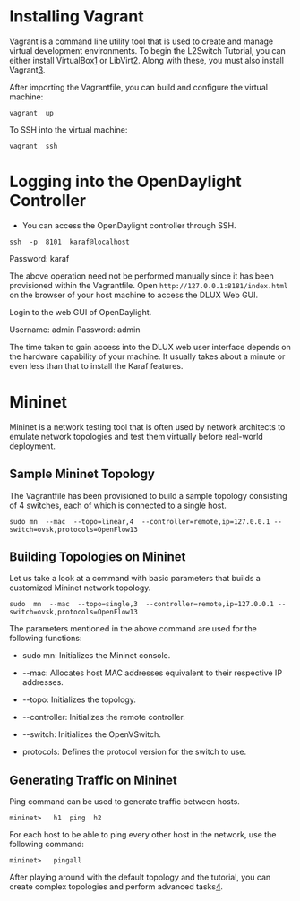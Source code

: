 # Installing Vagrant

Vagrant is a command line utility tool that is used to create and manage virtual development
environments. To begin the L2Switch Tutorial, you can either install VirtualBox[1] or LibVirt[2].
Along with these, you must also install Vagrant[3].

After importing the Vagrantfile, you can build and configure the virtual machine:

`vagrant  up`

To SSH into the virtual machine:

`vagrant  ssh`

# Logging into the OpenDaylight Controller

* You can access the OpenDaylight controller through SSH.

`ssh  -p  8101  karaf@localhost`

Password: karaf

The above operation need not be performed manually since it has been provisioned within the
Vagrantfile. Open `http://127.0.0.1:8181/index.html` on the browser of your host machine to access
the DLUX Web GUI.

Login to the web GUI of OpenDaylight.

Username: admin
Password: admin

The time taken to gain access into the DLUX web user interface depends on the hardware capability of
your machine. It usually takes about a minute or even less than that to install the Karaf features.

# Mininet

Mininet is a network testing tool that is often used by network architects to emulate network
topologies and test them virtually before real-world deployment.

## Sample Mininet Topology

The Vagrantfile has been provisioned to build a sample topology consisting of 4 switches, each of
which is connected to a single host.

`sudo mn  --mac  --topo=linear,4  --controller=remote,ip=127.0.0.1 --switch=ovsk,protocols=OpenFlow13`

## Building Topologies on Mininet

Let us take a look at a command with basic parameters that builds a customized Mininet network
topology.

`sudo  mn  --mac  --topo=single,3  --controller=remote,ip=127.0.0.1 --switch=ovsk,protocols=OpenFlow13`

The parameters mentioned in the above command are used for the following functions:

* sudo mn: 	Initializes the Mininet console.

* --mac: 		Allocates host MAC addresses equivalent to their respective IP addresses.

* --topo: 		Initializes the topology.

* --controller: 	Initializes the remote controller.

* --switch: 	Initializes the OpenVSwitch.

* protocols: Defines the protocol version for the switch to use.

## Generating Traffic on Mininet

Ping command can be used to generate traffic between hosts.

`mininet>   h1  ping  h2`

For each host to be able to ping every other host in the network, use the following command:

`mininet>   pingall`

After playing around with the default topology and the tutorial, you can create complex topologies
and perform advanced tasks[4].


[1]: https://www.virtualbox.org/
[2]: http://libvirt.org/
[3]: https://www.vagrantup.com/
[4]: http://mininet.org/walkthrough/
